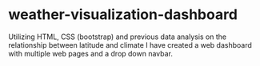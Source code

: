 # weather-visualization-dashboard

Utilizing HTML, CSS (bootstrap) and previous data analysis on the relationship between latitude and climate I have created a web dashboard with multiple web pages and a drop down navbar. 

